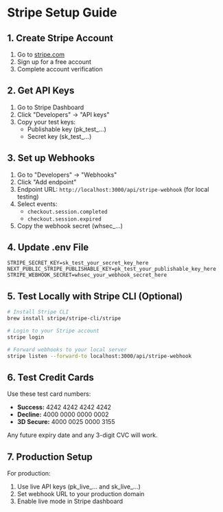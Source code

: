 # Stripe Setup Guide

## 1. Create Stripe Account
1. Go to [stripe.com](https://stripe.com)
2. Sign up for a free account
3. Complete account verification

## 2. Get API Keys
1. Go to Stripe Dashboard
2. Click "Developers" → "API keys"
3. Copy your test keys:
   - Publishable key (pk_test_...)
   - Secret key (sk_test_...)

## 3. Set up Webhooks
1. Go to "Developers" → "Webhooks"
2. Click "Add endpoint"
3. Endpoint URL: `http://localhost:3000/api/stripe-webhook` (for local testing)
4. Select events:
   - `checkout.session.completed`
   - `checkout.session.expired`
5. Copy the webhook secret (whsec_...)

## 4. Update .env File
```env
STRIPE_SECRET_KEY=sk_test_your_secret_key_here
NEXT_PUBLIC_STRIPE_PUBLISHABLE_KEY=pk_test_your_publishable_key_here
STRIPE_WEBHOOK_SECRET=whsec_your_webhook_secret_here
```

## 5. Test Locally with Stripe CLI (Optional)
```bash
# Install Stripe CLI
brew install stripe/stripe-cli/stripe

# Login to your Stripe account
stripe login

# Forward webhooks to your local server
stripe listen --forward-to localhost:3000/api/stripe-webhook
```

## 6. Test Credit Cards
Use these test card numbers:
- **Success:** 4242 4242 4242 4242
- **Decline:** 4000 0000 0000 0002
- **3D Secure:** 4000 0025 0000 3155

Any future expiry date and any 3-digit CVC will work.

## 7. Production Setup
For production:
1. Use live API keys (pk_live_... and sk_live_...)
2. Set webhook URL to your production domain
3. Enable live mode in Stripe dashboard